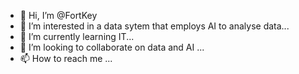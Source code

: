 - 👋 Hi, I’m @FortKey
- 👀 I’m interested in a data sytem that employs AI to analyse data...
- 🌱 I’m currently learning IT...
- 💞️ I’m looking to collaborate on data and AI ...
- 📫 How to reach me ...

<!---
FortKey/FortKey is a ✨ special ✨ repository because its `README.md` (this file) appears on your GitHub profile.
You can click the Preview link to take a look at your changes.
--->
